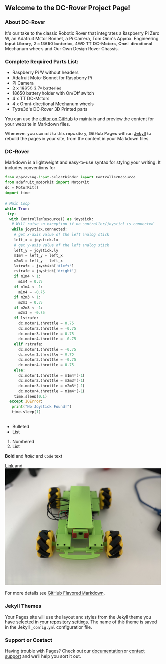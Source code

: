 ## Welcome to the DC-Rover Project Page!

### About DC-Rover 
It's our take to the classic Robotic Rover that integrates a Raspberry Pi Zero W, an Adafruit Motor Bonnet, a Pi Camera, Tom Oinn's Approx. Engineering Input Library, 2 x 18650 batteries, 4WD TT DC-Motors, Omni-directional Mechanum wheels and Our Own Design Rover Chassis.

### Complete Required Parts List:
* Raspberry Pi W without headers
* Adafruit Motor Bonnet for Raspberry Pi
* Pi Camera
* 2 x 18650 3.7v batteries
* 18650 battery holder with On/Off switch
* 4 x TT DC-Motors
* 4 x Omni-directional Mechanum wheels
* Tytre3d's DC-Rover 3D Printed parts

You can use the [editor on GitHub](https://github.com/tytre3d/DC-Rover/edit/main/README.md) to maintain and preview the content for your website in Markdown files.

Whenever you commit to this repository, GitHub Pages will run [Jekyll](https://jekyllrb.com/) to rebuild the pages in your site, from the content in your Markdown files.

### DC-Rover

Markdown is a lightweight and easy-to-use syntax for styling your writing. It includes conventions for

```Python
from approxeng.input.selectbinder import ControllerResource
from adafruit_motorkit import MotorKit
dc = MotorKit()
import time
 
# Main Loop
while True:
 try:
  with ControllerResource() as joystick:
   # Will raise an exception if no controller/joystick is connected
   while joystick.connected:
    # get x-axis value of the left analog stick
    left_x = joystick.lx
    # get y-axis value of the left analog stick
    left_y = joystick.ly
    m1m4 = left_y + left_x
    m2m3 = left_y - left_x
    lstrafe = joystick['dleft']
    rstrafe = joystick['dright']
    if m1m4 > 1:
      m1m4 = 0.75
    if m1m4 < -1:
      m1m4 = -0.75
    if m2m3 > 1:
      m2m3 = 0.75
    if m2m3 < -1:
      m2m3 = -0.75
    if lstrafe:
      dc.motor1.throttle = 0.75
      dc.motor2.throttle = -0.75
      dc.motor3.throttle = 0.75
      dc.motor4.throttle = -0.75
    elif rstrafe:
      dc.motor1.throttle = -0.75
      dc.motor2.throttle = 0.75
      dc.motor3.throttle = -0.75
      dc.motor4.throttle = 0.75
    else:
      dc.motor1.throttle = m1m4*(-1)
      dc.motor2.throttle = m2m3*(-1)
      dc.motor3.throttle = m2m3*(-1)
      dc.motor4.throttle = m1m4*(-1)
    time.sleep(0.1)
  except IOError:
   print("No Joystick Found!")
   time.sleep(1)
   
```

- Bulleted
- List

1. Numbered
2. List

**Bold** and _Italic_ and `Code` text

[Link](url) and ![Image](IMG_1742.jpg)

For more details see [GitHub Flavored Markdown](https://guides.github.com/features/mastering-markdown/).

### Jekyll Themes

Your Pages site will use the layout and styles from the Jekyll theme you have selected in your [repository settings](https://github.com/tytre3d/DC-Rover/settings/pages). The name of this theme is saved in the Jekyll `_config.yml` configuration file.

### Support or Contact

Having trouble with Pages? Check out our [documentation](https://docs.github.com/categories/github-pages-basics/) or [contact support](https://support.github.com/contact) and we’ll help you sort it out.
